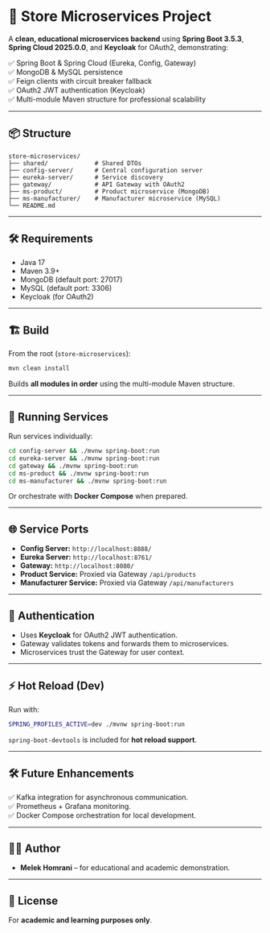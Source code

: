 # 🛒 Store Microservices Project

A **clean, educational microservices backend** using **Spring Boot 3.5.3**, **Spring Cloud 2025.0.0**, and **Keycloak** for OAuth2, demonstrating:

✅ Spring Boot & Spring Cloud (Eureka, Config, Gateway)  
✅ MongoDB & MySQL persistence  
✅ Feign clients with circuit breaker fallback  
✅ OAuth2 JWT authentication (Keycloak)  
✅ Multi-module Maven structure for professional scalability


---

## 📦 Structure

```
store-microservices/
├── shared/             # Shared DTOs
├── config-server/      # Central configuration server
├── eureka-server/      # Service discovery
├── gateway/            # API Gateway with OAuth2
├── ms-product/         # Product microservice (MongoDB)
├── ms-manufacturer/    # Manufacturer microservice (MySQL)
└── README.md
```

---

## 🛠️ Requirements

- Java 17
- Maven 3.9+
- MongoDB (default port: 27017)
- MySQL (default port: 3306)
- Keycloak (for OAuth2)

---

## 🏗️ Build

From the root (`store-microservices`):

```bash
mvn clean install
```

Builds **all modules in order** using the multi-module Maven structure.

---

## 🚀 Running Services

Run services individually:

```bash
cd config-server && ./mvnw spring-boot:run
cd eureka-server && ./mvnw spring-boot:run
cd gateway && ./mvnw spring-boot:run
cd ms-product && ./mvnw spring-boot:run
cd ms-manufacturer && ./mvnw spring-boot:run
```

Or orchestrate with **Docker Compose** when prepared.

---

## 🌐 Service Ports

- **Config Server:** `http://localhost:8888/`
- **Eureka Server:** `http://localhost:8761/`
- **Gateway:** `http://localhost:8080/`
- **Product Service:** Proxied via Gateway `/api/products`
- **Manufacturer Service:** Proxied via Gateway `/api/manufacturers`

---

## 🔑 Authentication

- Uses **Keycloak** for OAuth2 JWT authentication.
- Gateway validates tokens and forwards them to microservices.
- Microservices trust the Gateway for user context.

---

## ⚡ Hot Reload (Dev)

Run with:

```bash
SPRING_PROFILES_ACTIVE=dev ./mvnw spring-boot:run
```

`spring-boot-devtools` is included for **hot reload support**.

---

## 🛠️ Future Enhancements

✅ Kafka integration for asynchronous communication.  
✅ Prometheus + Grafana monitoring.  
✅ Docker Compose orchestration for local development.  

---

## 👨‍💻 Author

- **Melek Homrani** – for educational and academic demonstration.

---

## 📜 License

For **academic and learning purposes only**.
